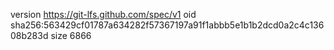 version https://git-lfs.github.com/spec/v1
oid sha256:563429cf01787a634282f57367197a91f1abbb5e1b1b2dcd0a2c4c13608b283d
size 6866
